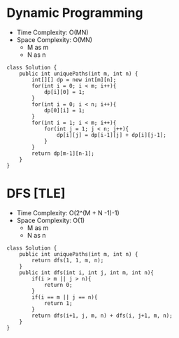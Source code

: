 # Dynamic Programming
* Time Complexity: O(MN)
* Space Complexity: O(MN)
	* M as m
	* N as n
```
class Solution {
    public int uniquePaths(int m, int n) {
        int[][] dp = new int[m][n];
        for(int i = 0; i < m; i++){
            dp[i][0] = 1;
        }
        for(int i = 0; i < n; i++){
            dp[0][i] = 1;
        }
        for(int i = 1; i < m; i++){
            for(int j = 1; j < n; j++){
                dp[i][j] = dp[i-1][j] + dp[i][j-1];
            }
        }
        return dp[m-1][n-1];
    }
}
```
# DFS [TLE]
* Time Complexity: O(2^(M + N -1)-1)
* Space Complexity: O(1)
	* M as m
	* N as n
```
class Solution {
    public int uniquePaths(int m, int n) {
        return dfs(1, 1, m, n);
    }
    public int dfs(int i, int j, int m, int n){
        if(i > m || j > n){
            return 0;
        }
        if(i == m || j == n){
            return 1;
        }
        return dfs(i+1, j, m, n) + dfs(i, j+1, m, n);
    }
}
```